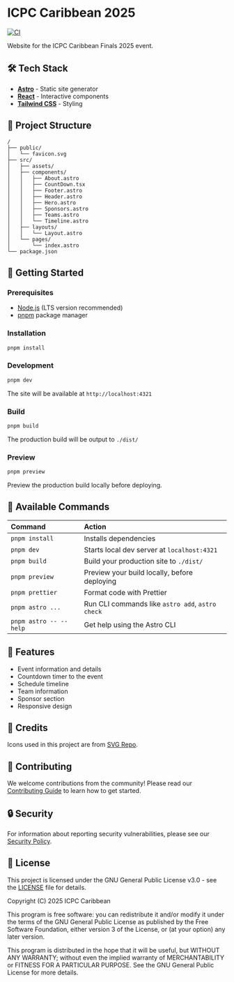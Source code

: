 # ICPC Caribbean 2025

[![CI](https://github.com/ragnarok22/icpc-caribbean-2025/actions/workflows/ci.yml/badge.svg)](https://github.com/ragnarok22/icpc-caribbean-2025/actions/workflows/ci.yml)

Website for the ICPC Caribbean Finals 2025 event.

## 🛠️ Tech Stack

- **[Astro](https://astro.build)** - Static site generator
- **[React](https://react.dev)** - Interactive components
- **[Tailwind CSS](https://tailwindcss.com)** - Styling

## 📁 Project Structure

```text
/
├── public/
│   └── favicon.svg
├── src/
│   ├── assets/
│   ├── components/
│   │   ├── About.astro
│   │   ├── CountDown.tsx
│   │   ├── Footer.astro
│   │   ├── Header.astro
│   │   ├── Hero.astro
│   │   ├── Sponsors.astro
│   │   ├── Teams.astro
│   │   └── Timeline.astro
│   ├── layouts/
│   │   └── Layout.astro
│   └── pages/
│       └── index.astro
└── package.json
```

## 🚀 Getting Started

### Prerequisites

- [Node.js](https://nodejs.org/) (LTS version recommended)
- [pnpm](https://pnpm.io/) package manager

### Installation

```sh
pnpm install
```

### Development

```sh
pnpm dev
```

The site will be available at `http://localhost:4321`

### Build

```sh
pnpm build
```

The production build will be output to `./dist/`

### Preview

```sh
pnpm preview
```

Preview the production build locally before deploying.

## 📝 Available Commands

| Command                | Action                                           |
| :--------------------- | :----------------------------------------------- |
| `pnpm install`         | Installs dependencies                            |
| `pnpm dev`             | Starts local dev server at `localhost:4321`      |
| `pnpm build`           | Build your production site to `./dist/`          |
| `pnpm preview`         | Preview your build locally, before deploying     |
| `pnpm prettier`        | Format code with Prettier                        |
| `pnpm astro ...`       | Run CLI commands like `astro add`, `astro check` |
| `pnpm astro -- --help` | Get help using the Astro CLI                     |

## 🎯 Features

- Event information and details
- Countdown timer to the event
- Schedule timeline
- Team information
- Sponsor section
- Responsive design

## 🎨 Credits

Icons used in this project are from [SVG Repo](https://www.svgrepo.com).

## 🤝 Contributing

We welcome contributions from the community! Please read our [Contributing Guide](CONTRIBUTING.md) to learn how to get started.

## 🔒 Security

For information about reporting security vulnerabilities, please see our [Security Policy](SECURITY.md).

## 📄 License

This project is licensed under the GNU General Public License v3.0 - see the [LICENSE](LICENSE) file for details.

Copyright (C) 2025 ICPC Caribbean

This program is free software: you can redistribute it and/or modify it under the terms of the GNU General Public License as published by the Free Software Foundation, either version 3 of the License, or (at your option) any later version.

This program is distributed in the hope that it will be useful, but WITHOUT ANY WARRANTY; without even the implied warranty of MERCHANTABILITY or FITNESS FOR A PARTICULAR PURPOSE. See the GNU General Public License for more details.
